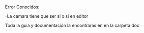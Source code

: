 Error Conocidos:

-La camara tiene que ser si o si en editor

Toda la guia y documentación la encontraras en en la carpeta doc